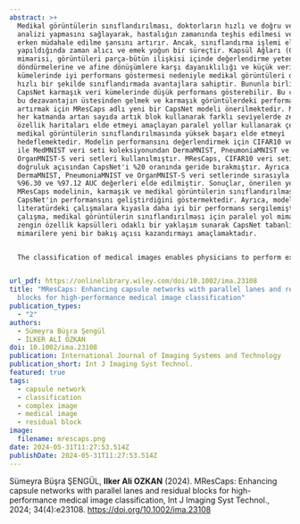 ```yaml
---
abstract: >+
  Medikal görüntülerin sınıflandırılması, doktorların hızlı ve doğru veri
  analizi yapmasını sağlayarak, hastalığın zamanında teşhis edilmesi ve hastaya
  erken müdahale edilme şansını artırır. Ancak, sınıflandırma işlemi elle
  yapıldığında zaman alıcı ve emek yoğun bir süreçtir. Kapsül Ağları (CapsNet)
  mimarisi, görüntüleri parça-bütün ilişkisi içinde değerlendirme yeteneği, veri
  döndürmelerine ve afine dönüşümlere karşı dayanıklılığı ve küçük veri
  kümelerinde iyi performans göstermesi nedeniyle medikal görüntüleri doğru ve
  hızlı bir şekilde sınıflandırmada avantajlara sahiptir. Bununla birlikte,
  CapsNet karmaşık veri kümelerinde düşük performans gösterebilir. Bu çalışmada,
  bu dezavantajın üstesinden gelmek ve karmaşık görüntülerdeki performansını
  artırmak için MResCaps adlı yeni bir CapsNet modeli önerilmektedir. MResCaps,
  her katmanda artan sayıda artık blok kullanarak farklı seviyelerde zengin
  özellik haritaları elde etmeyi amaçlayan paralel yollar kullanarak çeşitli
  medikal görüntülerin sınıflandırılmasında yüksek başarı elde etmeyi
  hedeflemektedir. Modelin performansını değerlendirmek için CIFAR10 veri seti
  ile MedMNIST veri seti koleksiyonundan DermaMNIST, PneumoniaMNIST ve
  OrganMNIST-S veri setleri kullanılmıştır. MResCaps, CIFAR10 veri setinde
  doğruluk açısından CapsNet'i %20 oranında geride bırakmıştır. Ayrıca,
  DermaMNIST, PneumoniaMNIST ve OrganMNIST-S veri setlerinde sırasıyla %96.25,
  %96.30 ve %97.12 AUC değerleri elde edilmiştir. Sonuçlar, önerilen yeni
  MResCaps modelinin, karmaşık ve medikal görüntülerin sınıflandırılmasında
  CapsNet'in performansını geliştirdiğini göstermektedir. Ayrıca, model mevcut
  literatürdeki çalışmalara kıyasla daha iyi bir performans sergilemiştir. Bu
  çalışma, medikal görüntülerin sınıflandırılması için paralel yol mimarisi ve
  zengin özellik kapsülleri odaklı bir yaklaşım sunarak CapsNet tabanlı
  mimarilere yeni bir bakış açısı kazandırmayı amaçlamaktadır.


  The classification of medical images enables physicians to perform expeditious and accurate data analysis, increasing the chances of timely disease diagnosis and early intervention to the patient. However, classification is a time-consuming and labour intensive process when done manually. The Capsule Network (CapsNet) architecture has advantages in accurately and quickly classifying medical images due to its ability to evaluate images within part-whole relationships, robustness to data rotations and affine transformations, and good performance on small datasets. However, CapsNet may demonstrate low performance on complex datasets. In this study, a new CapsNet model named MResCaps is proposed to overcome this disadvantage and enhance its performance on complex images. MResCaps utilizes an increasing number of residual blocks in each layer in parallel lane to obtain rich feature maps at different levels, aiming to achieve high success in the classification of various medical images. To evaluate the model's performance, the CIFAR10 dataset and the DermaMNIST, PneumoniaMNIST, and OrganMNIST-S datasets from the MedMNIST dataset collection are used. MResCaps outperformed CapsNet by 20% in terms of accuracy on the CIFAR10 dataset. In addition, AUC values of 96.25%, 96.30%, and 97.12% were achieved in DermaMNIST, PneumoniaMNIST, and OrganMNIST-S datasets, respectively. The results show that the proposed new model MResCaps improves the performance of CapsNet in the classification of complex and medical images. Furthermore, the model has demonstrated a better performance in comparison with extant studies in the literature. This study aims to contribute significantly to the literature by introducing a novel perspective on CapsNet-based architectures for the classification of medical images through a parallel-laned architecture and a rich feature capsule-focused approach.


url_pdf: https://onlinelibrary.wiley.com/doi/10.1002/ima.23108
title: "MResCaps: Enhancing capsule networks with parallel lanes and residual
  blocks for high-performance medical image classification"
publication_types:
  - "2"
authors:
  - Sümeyra Büşra Şengül
  - İLKER ALİ ÖZKAN
doi: 10.1002/ima.23108
publication: International Journal of Imaging Systems and Technology
publication_short: Int J Imaging Syst Technol.
featured: true
tags:
  - capsule network
  - classification
  - complex image
  - medical image
  - residual block
image:
  filename: mrescaps.png
date: 2024-05-31T11:27:53.514Z
publishDate: 2024-05-31T11:27:53.514Z
---
```

Sümeyra Büşra ŞENGÜL, **Ilker Ali OZKAN** (2024). MResCaps: Enhancing capsule networks with parallel lanes and residual blocks for high-performance medical image classification, Int J Imaging Syst Technol.,  2024; 34(4):e23108. https://doi.org/10.1002/ima.23108
